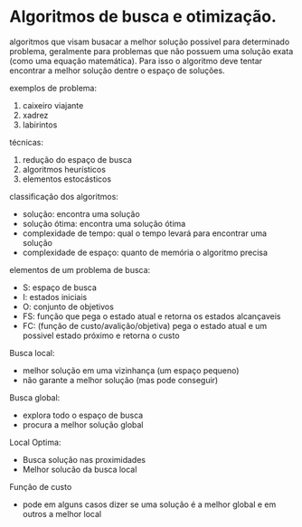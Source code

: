 # Algoritmos de busca e otimização.

algoritmos que visam busacar a melhor solução possivel para determinado problema, geralmente para problemas que não possuem uma solução exata (como uma equação matemática). Para isso o algoritmo deve tentar encontrar a melhor solução dentre o espaço de soluções.

exemplos de problema: 
1. caixeiro viajante
2. xadrez
3. labirintos

técnicas:
1. redução do espaço de busca
2. algoritmos heurísticos 
3. elementos estocásticos

classificação dos algoritmos:
* solução: encontra uma solução
* solução ótima: encontra uma solução ótima
* complexidade de tempo: qual o tempo levará para encontrar uma solução 
* complexidade de espaço: quanto de memória o algoritmo precisa

elementos de um problema de busca:
* S: espaço de busca
* I: estados iniciais
* O: conjunto de objetivos
* FS: função que pega o estado atual e retorna os estados alcançaveis
* FC: (função de custo/avalição/objetiva) pega o estado atual e um possivel estado próximo e retorna o custo

Busca local:
* melhor solução em uma vizinhança (um espaço pequeno)
* não garante a melhor solução (mas pode conseguir)

Busca global:
* explora todo o espaço de busca
* procura a melhor solução global

Local Optima:
* Busca solução nas proximidades
* Melhor solucão da busca local


Função de custo
* pode em alguns casos dizer se uma solução é a melhor global e em outros a melhor local

